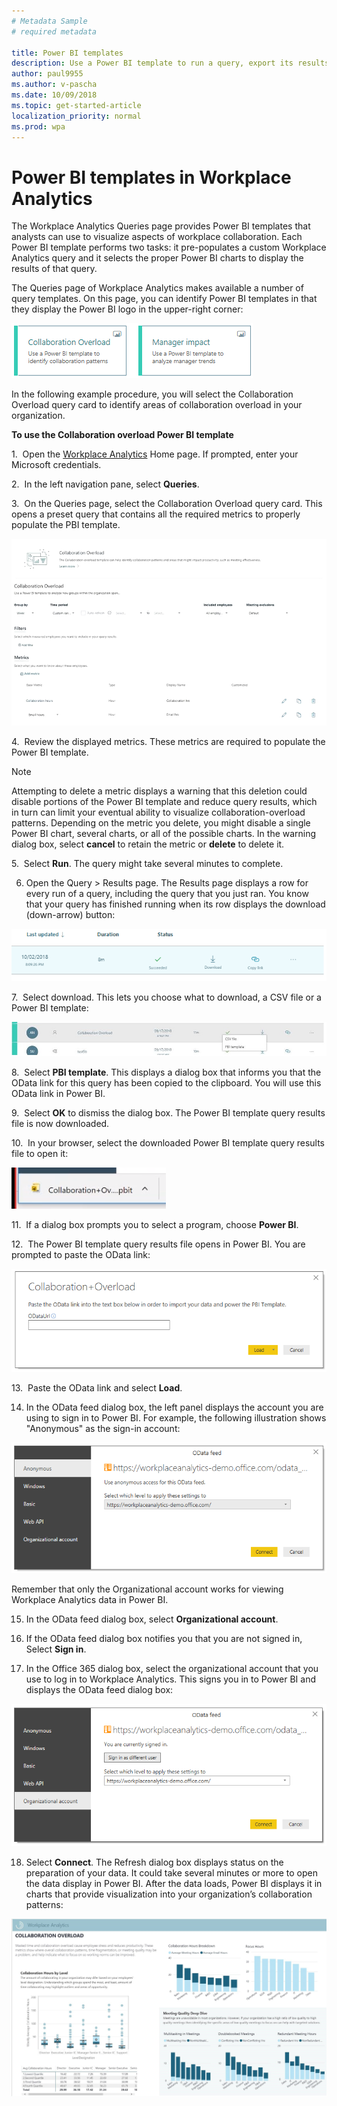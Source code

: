 ```yaml
---
# Metadata Sample
# required metadata

title: Power BI templates
description: Use a Power BI template to run a query, export its results, and visualize them in Power BI
author: paul9955
ms.author: v-pascha
ms.date: 10/09/2018
ms.topic: get-started-article
localization_priority: normal 
ms.prod: wpa
---
```


# Power BI templates in Workplace Analytics 

The Workplace Analytics Queries page provides Power BI templates that analysts can use to visualize aspects of workplace collaboration. Each Power BI template performs two tasks: it pre-populates a custom Workplace Analytics query and it selects the proper Power BI charts to display the results of that query. 

The Queries page of Workplace Analytics makes available a number of query templates. On this page, you can identify Power BI templates in that they display the Power BI logo in the upper-right corner:

   ![Power BI logo in query card](../Images/WpA/tutorials/two-pbi-cards.png)

In the following example procedure, you will select the Collaboration Overload query card to identify areas of collaboration overload in your organization. 

**To use the Collaboration overload Power BI template**

1.  Open the [Workplace Analytics](https://workplaceanalytics.office.com) Home page. If prompted, enter your Microsoft credentials.

2.  In the left navigation pane, select **Queries**.

3.  On the Queries page, select the Collaboration Overload query card. This opens a preset query that contains all the required metrics to properly populate the PBI template. 

   ![Opened Power BI template query](../Images/WpA/tutorials/pbi-templates-02.png)
   
4.  Review the displayed metrics. These metrics are required to populate the Power BI template. 

   > [!Note] 
   > Attempting to delete a metric displays a warning that this deletion could disable portions of the Power BI template and reduce query results, which in turn can limit your eventual ability to visualize collaboration-overload patterns. Depending on the metric you delete, you might disable a single Power BI chart, several charts, or all of the possible charts. In the warning dialog box, select **cancel** to retain the metric or **delete** to delete it.  

5.  Select **Run**. The query might take several minutes to complete. 

6.  Open the Query &gt; Results page. The Results page displays a row for every run of a query, including the query that you just ran. You know that your query has finished running when its row displays the download (down-arrow) button: 

   ![Query results are ready](../Images/WpA/tutorials/query-results-done.png)
  
7.  Select download. This lets you choose what to download, a CSV file or a Power BI template: 

   ![Select PBI template](../Images/WpA/tutorials/pbi-templates-03.png)

8.  Select **PBI template**. This displays a dialog box that informs you that the OData link for this query has been copied to the clipboard. You will use this OData link in Power BI. 

   <!-- REMOVING this for now. It shows typos that are in the UI. Perhaps include this after they've been fixed in the product.  

   ![OData link has been copied](../Images/WpA/tutorials/pbi-templates-04.png)
   -->

9.  Select **OK** to dismiss the dialog box. The Power BI template query results file is now downloaded. 

10.  In your browser, select the downloaded Power BI template query results file to open it:

   ![Open downloaded Power BI template file](../Images/WpA/tutorials/pbi-templates-05.png)

11.  If a dialog box prompts you to select a program, choose **Power BI**.

12.  The Power BI template query results file opens in Power BI. You are prompted to paste the OData link:

   ![Paste OData link here](../Images/WpA/tutorials/pbi-templates-07.png)

13.  Paste the OData link and select **Load**. 

14.  In the OData feed dialog box, the left panel displays the account you are using to sign in to Power BI. For example, the following illustration shows "Anonymous" as the sign-in account:
   
   ![Anonymous account displayed](../Images/WpA/tutorials/anon-access-to-pbi.png)
   
   Remember that only the Organizational account works for viewing Workplace Analytics data in Power BI. 

15.  In the OData feed dialog box, select **Organizational account**.

16.  If the OData feed dialog box notifies you that you are not signed in, Select **Sign in**.

17.  In the Office 365 dialog box, select the organizational account that you use to log in to Workplace Analytics. This signs you in to Power BI and displays the OData feed dialog box:      
   
   ![You are signed in](../Images/WpA/tutorials/you-are-signed-in.png)
   
18.  Select **Connect**. The Refresh dialog box displays status on the preparation of your data. It could take several minutes or more to open the data display in Power BI. After the data loads, Power BI displays it in charts that provide visualization into your organization’s collaboration patterns: 

   ![Results visualized in Power BI](../Images/WpA/tutorials/pbi-templates-08a.png)

